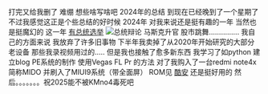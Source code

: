 打完又给我删了 难绷
想些啥写啥吧
2024年的总结 到现在已经晚到了一个星期了
不过我感觉这正是个些总结的好时候
2024年 对我来说还是挺有趣的一年 当然也是挺魔幻的
这一年 [有总统选举](https://www.youtube.com/watch?v=kRh6598RmHM)  ![总统辩论](https://images.axios.com/tLfuHhNYjmerW4M9Wkaxaj3_kmA=/0x42:3200x1842/1920x1080/2024/06/25/1719333192053.jpg)
马斯克升官 股市跳舞...............
我自己的方面来说 我放弃了许多旧事物 下半年我卖掉了从2020年开始研究的大部分老设备  那些我录视频用过的.....
但是我也接触了愈多新东西 我学习了如python 建立blog PE系统的制作 使用Vegas FL Pr 的方法
对了我购入了一台redmi note4x 简称MIDO 并刷入了MIUI9系统（带全面屏） ROM见 [酷安](https://www.coolapk.com/feed/56964262?shareKey=MjIxNGRmYzJmOTk2Njc3YTBjMTM~&shareFrom=com.coolapk.market_14.6.0)
还是挺好用的
然后。。。。。。。祝2025能不被KMno4毒死吧